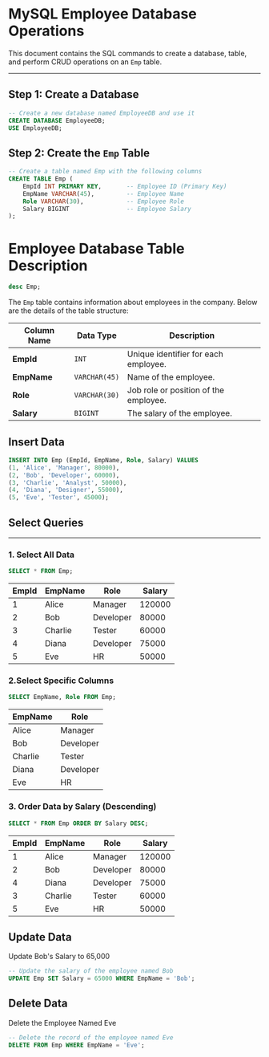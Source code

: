 # MySQL Employee Database Operations

This document contains the SQL commands to create a database, table, and perform CRUD operations on an `Emp` table.

---

## Step 1: Create a Database

```sql
-- Create a new database named EmployeeDB and use it
CREATE DATABASE EmployeeDB;
USE EmployeeDB;
```
## Step 2: Create the `Emp` Table

```sql
-- Create a table named Emp with the following columns
CREATE TABLE Emp (
    EmpId INT PRIMARY KEY,       -- Employee ID (Primary Key)
    EmpName VARCHAR(45),         -- Employee Name
    Role VARCHAR(30),            -- Employee Role
    Salary BIGINT                -- Employee Salary
);
```
# Employee Database Table Description
```sql
desc Emp;
```
The `Emp` table contains information about employees in the company. Below are the details of the table structure:

| Column Name | Data Type    | Description                          |
|-------------|--------------|--------------------------------------|
| **EmpId**   | `INT`        | Unique identifier for each employee. |
| **EmpName** | `VARCHAR(45)`| Name of the employee.               |
| **Role**    | `VARCHAR(30)`| Job role or position of the employee.|
| **Salary**  | `BIGINT`     | The salary of the employee.         |

## Insert Data

```sql
INSERT INTO Emp (EmpId, EmpName, Role, Salary) VALUES 
(1, 'Alice', 'Manager', 80000),
(2, 'Bob', 'Developer', 60000),
(3, 'Charlie', 'Analyst', 50000),
(4, 'Diana', 'Designer', 55000),
(5, 'Eve', 'Tester', 45000);
```
## Select Queries

---

### 1. Select All Data

```sql
SELECT * FROM Emp;
```
| EmpId | EmpName  | Role       | Salary  |
|-------|----------|------------|---------|
| 1     | Alice    | Manager    | 120000  |
| 2     | Bob      | Developer  | 80000   |
| 3     | Charlie  | Tester     | 60000   |
| 4     | Diana    | Developer  | 75000   |
| 5     | Eve      | HR         | 50000   |

### 2.Select Specific Columns
```sql
SELECT EmpName, Role FROM Emp;
```
| EmpName | Role      |
|---------|-----------|
| Alice   | Manager   |
| Bob     | Developer |
| Charlie | Tester    |
| Diana   | Developer |
| Eve     | HR        |

### 3. Order Data by Salary (Descending)
```sql
SELECT * FROM Emp ORDER BY Salary DESC;
```
| EmpId | EmpName | Role      | Salary |
|-------|---------|-----------|--------|
| 1     | Alice   | Manager   | 120000 |
| 2     | Bob     | Developer | 80000  |
| 4     | Diana   | Developer | 75000  |
| 3     | Charlie | Tester    | 60000  |
| 5     | Eve     | HR        | 50000  |
## Update Data
Update Bob's Salary to 65,000
```sql
-- Update the salary of the employee named Bob
UPDATE Emp SET Salary = 65000 WHERE EmpName = 'Bob';
```
## Delete Data
Delete the Employee Named Eve
```sql
-- Delete the record of the employee named Eve
DELETE FROM Emp WHERE EmpName = 'Eve';
```
